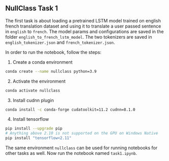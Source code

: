 ## NullClass Task 1

The first task is about loading a pretrained LSTM model trained on english french translation dataset and using it to translate a user passed sentence in `english` to `french`. The model params and configurations are saved in the folder `english_to_french_lstm_model`. The two tokenizers are saved in `english_tokenizer.json` and `french_tokenizer.json`. 

In order to run the notebook, follow the steps:

1. Create a conda environment

```bash
conda create --name nullclass python=3.9
```
2. Activate the environment

```bash
conda activate nullclass
```
3. Install cudnn plugin
```bash
conda install -c conda-forge cudatoolkit=11.2 cudnn=8.1.0
```

4. Install tensorflow
```bash
pip install --upgrade pip
# Anything above 2.10 is not supported on the GPU on Windows Native
pip install "tensorflow<2.11" 
```

The same environment `nullclass` can be used for running notebooks for other tasks as well. Now run the notebook named `task1.ipynb`.

